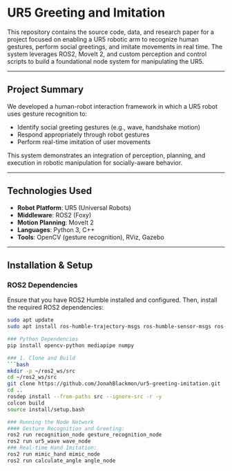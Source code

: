 # UR5 Greeting and Imitation

This repository contains the source code, data, and research paper for a project focused on enabling a UR5 robotic arm to recognize human gestures, perform social greetings, and imitate movements in real time. The system leverages ROS2, MoveIt 2, and custom perception and control scripts to build a foundational node system for manipulating the UR5.

---

## Project Summary

We developed a human-robot interaction framework in which a UR5 robot uses gesture recognition to:
- Identify social greeting gestures (e.g., wave, handshake motion)
- Respond appropriately through robot gestures
- Perform real-time imitation of user movements

This system demonstrates an integration of perception, planning, and execution in robotic manipulation for socially-aware behavior.

---

## Technologies Used

- **Robot Platform**: UR5 (Universal Robots)
- **Middleware**: ROS2 (Foxy)
- **Motion Planning**: MoveIt 2
- **Languages**: Python 3, C++
- **Tools**: OpenCV (gesture recognition), RViz, Gazebo

---

## Installation & Setup

### ROS2 Dependencies
Ensure that you have ROS2 Humble installed and configured. Then, install the required ROS2 dependencies:

```bash
sudo apt update
sudo apt install ros-humble-trajectory-msgs ros-humble-sensor-msgs ros-humble-std-msgs ros-humble-builtin-interfaces ros-humble-cv-bridge

### Python Dependencies
pip install opencv-python mediapipe numpy

### 1. Clone and Build
```bash
mkdir -p ~/ros2_ws/src
cd ~/ros2_ws/src
git clone https://github.com/JonahBlackmon/ur5-greeting-imitation.git
cd ..
rosdep install --from-paths src --ignore-src -r -y
colcon build
source install/setup.bash

### Running the Node Network
#### Gesture Recognition and Greeting:
ros2 run recognition_node gesture_recognition_node
ros2 run ur5_wave wave_node
### Real-time Hand Imitation:
ros2 run mimic_hand mimic_node
ros2 run calculate_angle angle_node


